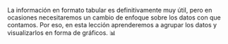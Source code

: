 La información en formato tabular es definitivamente muy útil, pero en ocasiones necesitaremos un cambio de enfoque sobre los datos con que contamos. Por eso, en esta lección aprenderemos a agrupar los datos y visualizarlos en forma de gráficos. :bar_chart: